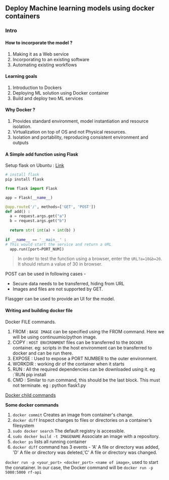 ## Deploy Machine learning models using docker containers

###  Intro

#### How to incorporate the model ?
  1. Making it as a Web service
  2. Incorporating to an existing software
  3. Automating existing workflows
  
#### Learning goals
  1. Introduction to Dockers
  2. Deploying ML solution using Docker container
  3. Build and deploy two ML services
  
#### Why Docker ?
  1. Provides standard environment, model instantiation and resource isolation.
  2. Virtualization on top of OS and not Physical resources.
  3. Isolation and portability, reproducing consistent environment and outputs
  
#### A Simple add function using Flask

Setup flask on Ubuntu : [Link](http://hanzratech.in/2015/01/16/setting-up-flask-in-ubuntu-14-04-in-virtual-environment.html)

  ```python
  # install flask 
  pip install flask
  
  from flask import Flask
  
  app = Flask(__name__)
  
  @app.route('/', methods=['GET', 'POST'])
  def add() :
    a = request.args.get("a")    
    b = request.args.get("b")
    
    return str( int(a) + int(b) )
    
  if __name__ == '__main__' :
  # This would start the service and return a URL
    app.run([port=PORT_NUM])
  ```
  
  > In order to test the function using a browser, enter the `URL?a=10&b=20`. It should return a value of 30 in browser.
  
  POST can be used in following cases - 
  * Secure data needs to be transferred, hiding from URL
  * Images and files are not supported by GET.
  
  Flasgger can be used to provide an UI for the model.
  
#### Writing and building docker file
  Docker FILE commands. 
  1. FROM : `BASE IMAGE` can be specified using the FROM command. Here we will be using continuumio/python image.
  2. COPY : `HOST ENVIRONMENT` files can be transferred to the `DOCKER` container. eg: scripts in the host environment can be transferred to docker and can be run there. 
  3. EXPOSE : Used to expose a PORT NUMBER to the outer environment.
  4. WORKDIR : working dir of the container when it starts
  5. RUN : All the required dependencies can be downloaded using it. eg :`RUN pip install 
  6. CMD : Similar to run command, this should be the last block. This must not terminate. eg : python flask1.py

  [Docker child commands](https://docs.docker.com/engine/reference/commandline/docker/)
  
  **Some docker commands**
  1. `docker commit` Creates an image from container's change.
  2. `docker diff`	Inspect changes to files or directories on a container’s filesystem
  3. `sudo docker search` The default registry is accessible.
  4. `sudo docker build -t IMAGENAME` Associate an image with a repository.
  5. `docker ps` lists all running container
  6. `docker diff` command has 3 events - 'A' A file or directory was added, 'D' A file or directory was deleted,'C' A file or directory was changed.
  
  `docker run -p <your_port> <docker_port> <name of image>`, used to start the conatainer. In our case, the Docker command will be `docker run -p 5000:5000 rf-api`
